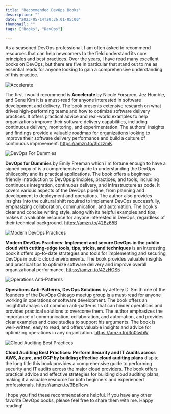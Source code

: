 ```yaml
---
title: "Recommended DevOps Books"
description: ""
date: "2023-05-14T20:36:01-05:00"
thumbnail: ""
tags: ["Books", "DevOps"]

---
```

As a seasoned DevOps professional, I am often asked to recommend resources that can help newcomers to the field understand its core principles and best practices. Over the years, I have read many excellent books on DevOps, but there are five in particular that stand out to me as essential reads for anyone looking to gain a comprehensive understanding of this practice.

![Accelerate](https://gogorichiesitefiles.blob.core.windows.net/publicfiles/books/Accelerate.jpg)

The first i would recommend is **Accelerate** by Nicole Forsgren, Jez Humble, and Gene Kim it is a must-read for anyone interested in software development and delivery. The book presents extensive research on what drives high-performing teams and how to optimize software delivery practices. It offers practical advice and real-world examples to help organizations improve their software delivery capabilities, including continuous delivery, monitoring, and experimentation. The authors' insights and findings provide a valuable roadmap for organizations looking to improve their software delivery performance and build a culture of continuous improvement. <https://amzn.to/3IczzmK>

![DevOps For Dummies](https://gogorichiesitefiles.blob.core.windows.net/publicfiles/books/DevOps4Dummies.jpg)

**DevOps for Dummies** by Emily Freeman which i'm fortune enough to have a signed copy of is a comprehensive guide to understanding the DevOps philosophy and its practical applications. The book offers a beginner-friendly introduction to DevOps principles, practices, and tools, including continuous integration, continuous delivery, and infrastructure as code. It covers various aspects of the DevOps pipeline, from planning and development to deployment and operations. The author also provides insights into the cultural shift required to implement DevOps successfully, emphasizing collaboration, communication, and automation. The book's clear and concise writing style, along with its helpful examples and tips, makes it a valuable resource for anyone interested in DevOps, regardless of their technical background. <https://amzn.to/42Bz65B>

![Modern DevOps Practices](https://gogorichiesitefiles.blob.core.windows.net/publicfiles/books/ModernDevOpsPractices.jpg)

**Modern DevOps Practices: Implement and secure DevOps in the public cloud with cutting-edge tools, tips, tricks, and techniques** is an interesting book it offers up-to-date strategies and tools for implementing and securing DevOps in public cloud environments. The book provides valuable insights and practical tips to optimize software delivery and improve overall organizational performance. <https://amzn.to/42zHOS5>

![Operations Anti-Patterns](https://gogorichiesitefiles.blob.core.windows.net/publicfiles/books/OperationsAnti-Patterns.jpg)

**Operations Anti-Patterns, DevOps Solutions** by Jeffery D. Smith one of the founders of the DevOps Chicago meetup group is a must-read for anyone working in operations or software development. The book offers an insightful analysis of common anti-patterns that can hinder operations and provides practical solutions to overcome them. The author emphasizes the importance of communication, collaboration, and automation, and provides clear examples and case studies to support his arguments. The book is well-written, easy to read, and offers valuable insights and advice for optimizing operations in any organization. <https://amzn.to/3o0IwbW>

![Cloud Auditing Best Practices](https://gogorichiesitefiles.blob.core.windows.net/publicfiles/books/CloudAuditingBestPractices.jpg)

**Cloud Auditing Best Practices: Perform Security and IT Audits across AWS, Azure, and GCP by building effective cloud auditing plans** dispite the long title this book provides a comprehensive guide to performing security and IT audits across the major cloud providers. The book offers practical advice and effective strategies for building cloud auditing plans, making it a valuable resource for both beginners and experienced professionals. <https://amzn.to/3BpRcvv>


I hope you find these recommendations helpful. If you have any other favorite DevOps books, please feel free to share them with me. Happy reading!
